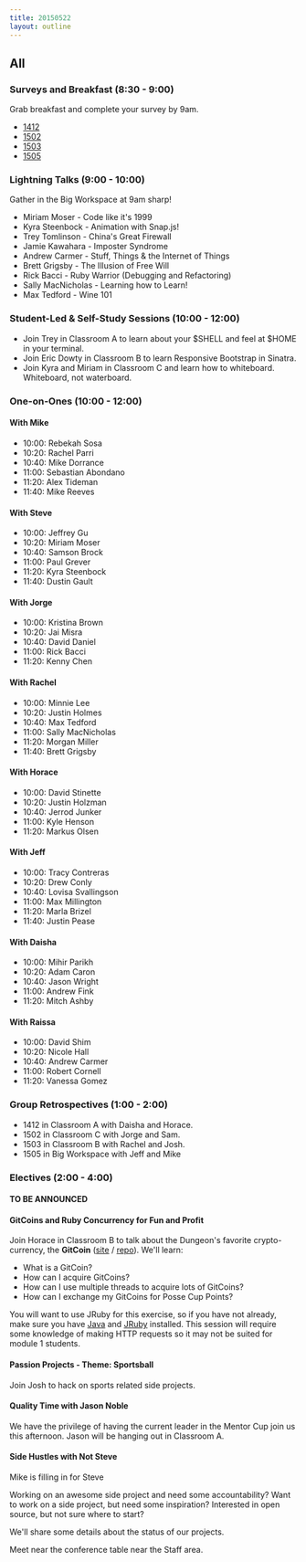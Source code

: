 ```yaml
---
title: 20150522
layout: outline
---
```


## All

### Surveys and Breakfast (8:30 - 9:00)

Grab breakfast and complete your survey by 9am. 

* [1412](https://docs.google.com/a/casimircreative.com/forms/d/1iwJ1_FJl_26wZ8xAecwUoFajqYm1uKsdSG3hJmbL4dY/viewform)
* [1502](https://docs.google.com/a/casimircreative.com/forms/d/1mAv1J5Fg8cpwkwkIX644bka7t64tKjiNQkQ6hl0Q5sg/viewform)
* [1503](https://docs.google.com/a/casimircreative.com/forms/d/1zYV3P7AHSGa3WnEMZLFiuYzFBtyF9956vNsP-RdLR1U/viewform)
* [1505](https://docs.google.com/a/casimircreative.com/forms/d/1NBSGPsmdl4Ky8raIwVUh9gpNospnTdk3kU-4M14-JDY/viewform)

### Lightning Talks (9:00 - 10:00)

Gather in the Big Workspace at 9am sharp!

* Miriam Moser - Code like it's 1999
* Kyra Steenbock - Animation with Snap.js!
* Trey Tomlinson - China's Great Firewall
* Jamie Kawahara - Imposter Syndrome
* Andrew Carmer - Stuff, Things & the Internet of Things
* Brett Grigsby - The Illusion of Free Will
* Rick Bacci - Ruby Warrior (Debugging and Refactoring)
* Sally MacNicholas - Learning how to Learn!
* Max Tedford - Wine 101

### Student-Led & Self-Study Sessions (10:00 - 12:00)

* Join Trey in Classroom A to learn about your $SHELL and feel at $HOME in your terminal.
* Join Eric Dowty in Classroom B to learn Responsive Bootstrap in Sinatra.
* Join Kyra and Miriam in Classroom C and learn how to whiteboard. Whiteboard, not waterboard.

### One-on-Ones (10:00 - 12:00)

#### With Mike
* 10:00: Rebekah Sosa
* 10:20: Rachel Parri
* 10:40: Mike Dorrance
* 11:00: Sebastian Abondano
* 11:20: Alex Tideman
* 11:40: Mike Reeves

#### With Steve

* 10:00: Jeffrey Gu
* 10:20: Miriam Moser
* 10:40: Samson Brock
* 11:00: Paul Grever
* 11:20: Kyra Steenbock
* 11:40: Dustin Gault

#### With Jorge

* 10:00: Kristina Brown
* 10:20: Jai Misra
* 10:40: David Daniel 
* 11:00: Rick Bacci
* 11:20: Kenny Chen

#### With Rachel

* 10:00: Minnie Lee
* 10:20: Justin Holmes
* 10:40: Max Tedford
* 11:00: Sally MacNicholas
* 11:20: Morgan Miller
* 11:40: Brett Grigsby

#### With Horace

* 10:00: David Stinette
* 10:20: Justin Holzman
* 10:40: Jerrod Junker
* 11:00: Kyle Henson
* 11:20: Markus Olsen

#### With Jeff

* 10:00: Tracy Contreras
* 10:20: Drew Conly
* 10:40: Lovisa Svallingson
* 11:00: Max Millington
* 11:20: Marla Brizel
* 11:40: Justin Pease

#### With Daisha

* 10:00: Mihir Parikh
* 10:20: Adam Caron
* 10:40: Jason Wright
* 11:00: Andrew Fink
* 11:20: Mitch Ashby

#### With Raissa

* 10:00: David Shim
* 10:20: Nicole Hall
* 10:40: Andrew Carmer
* 11:00: Robert Cornell
* 11:20: Vanessa Gomez

### Group Retrospectives (1:00 - 2:00)

* 1412 in Classroom A with Daisha and Horace.
* 1502 in Classroom C with Jorge and Sam.
* 1503 in Classroom B with Rachel and Josh.
* 1505 in Big Workspace with Jeff and Mike

### Electives (2:00 - 4:00)

#### TO BE ANNOUNCED

#### GitCoins and Ruby Concurrency for Fun and Profit

Join Horace in Classroom B to talk about the Dungeon's favorite crypto-currency,
the __GitCoin__ ([site](http://git-coin.turingapps.io/gitcoins) / [repo](https://github.com/worace/git-coin)).
We'll learn:

* What is a GitCoin?
* How can I acquire GitCoins?
* How can I use multiple threads to acquire lots of GitCoins?
* How can I exchange my GitCoins for Posse Cup Points?

You will want to use JRuby for this exercise, so if you have not already, make
sure you have [Java](http://www.oracle.com/technetwork/java/javase/downloads/jdk7-downloads-1880260.html) and [JRuby](https://rvm.io/interpreters/jruby) installed. This session will require some knowledge of
making HTTP requests so it may not be suited for module 1 students.

#### Passion Projects - Theme: Sportsball

Join Josh to hack on sports related side projects.

#### Quality Time with Jason Noble
We have the privilege of having the current leader in the Mentor Cup join us this afternoon. Jason will be hanging out in Classroom A. 

#### Side Hustles with Not Steve

Mike is filling in for Steve

Working on an awesome side project and need some accountability? Want to work on a side project, but need some inspiration? Interested in open source, but not sure where to start?

We'll share some details about the status of our projects.

Meet near the conference table near the Staff area.
